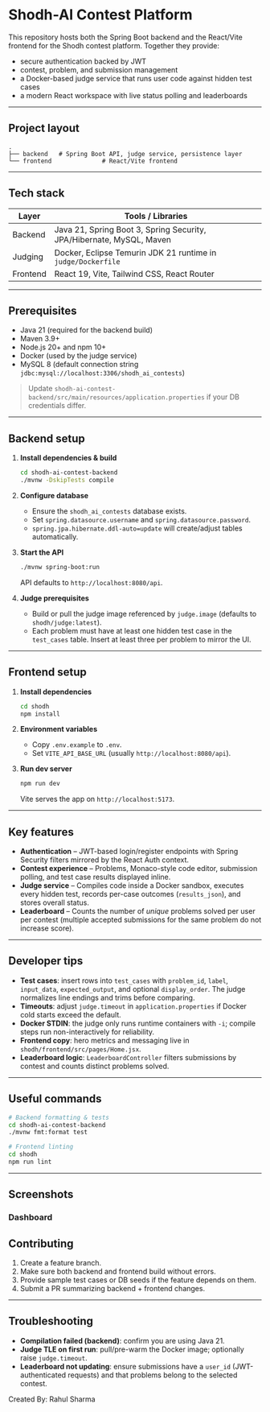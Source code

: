 # Shodh-AI Contest Platform 

This repository hosts both the Spring Boot backend and the React/Vite frontend for the Shodh contest platform.  Together they provide:

- secure authentication backed by JWT
- contest, problem, and submission management
- a Docker-based judge service that runs user code against hidden test cases
- a modern React workspace with live status polling and leaderboards

---

## Project layout

```
.
├── backend   # Spring Boot API, judge service, persistence layer
└── frontend              # React/Vite frontend
```

---

## Tech stack

| Layer      | Tools / Libraries |
|------------|-------------------|
| Backend    | Java 21, Spring Boot 3, Spring Security, JPA/Hibernate, MySQL, Maven |
| Judging    | Docker, Eclipse Temurin JDK 21 runtime in `judge/Dockerfile` |
| Frontend   | React 19, Vite, Tailwind CSS, React Router |

---

## Prerequisites

- Java 21 (required for the backend build)
- Maven 3.9+
- Node.js 20+ and npm 10+
- Docker (used by the judge service)
- MySQL 8 (default connection string `jdbc:mysql://localhost:3306/shodh_ai_contests`)

> Update `shodh-ai-contest-backend/src/main/resources/application.properties` if your DB credentials differ.

---

## Backend setup

1. **Install dependencies & build**
   ```bash
   cd shodh-ai-contest-backend
   ./mvnw -DskipTests compile
   ```

2. **Configure database**
   - Ensure the `shodh_ai_contests` database exists.
   - Set `spring.datasource.username` and `spring.datasource.password`.
   - `spring.jpa.hibernate.ddl-auto=update` will create/adjust tables automatically.

3. **Start the API**
   ```bash
   ./mvnw spring-boot:run
   ```
   API defaults to `http://localhost:8080/api`.

4. **Judge prerequisites**
   - Build or pull the judge image referenced by `judge.image` (defaults to `shodh/judge:latest`).
   - Each problem must have at least one hidden test case in the `test_cases` table. Insert at least three per problem to mirror the UI.

---

## Frontend setup

1. **Install dependencies**
   ```bash
   cd shodh
   npm install
   ```

2. **Environment variables**
   - Copy `.env.example` to `.env`.
   - Set `VITE_API_BASE_URL` (usually `http://localhost:8080/api`).

3. **Run dev server**
   ```bash
   npm run dev
   ```
   Vite serves the app on `http://localhost:5173`.

---

## Key features

- **Authentication** – JWT-based login/register endpoints with Spring Security filters mirrored by the React Auth context.
- **Contest experience** – Problems, Monaco-style code editor, submission polling, and test case results displayed inline.
- **Judge service** – Compiles code inside a Docker sandbox, executes every hidden test, records per-case outcomes (`results_json`), and stores overall status.
- **Leaderboard** – Counts the number of *unique* problems solved per user per contest (multiple accepted submissions for the same problem do not increase score).

---

## Developer tips

- **Test cases**: insert rows into `test_cases` with `problem_id`, `label`, `input_data`, `expected_output`, and optional `display_order`. The judge normalizes line endings and trims before comparing.
- **Timeouts**: adjust `judge.timeout` in `application.properties` if Docker cold starts exceed the default.
- **Docker STDIN**: the judge only runs runtime containers with `-i`; compile steps run non-interactively for reliability.
- **Frontend copy**: hero metrics and messaging live in `shodh/frontend/src/pages/Home.jsx`.
- **Leaderboard logic**: `LeaderboardController` filters submissions by contest and counts distinct problems solved.

---

## Useful commands

```bash
# Backend formatting & tests
cd shodh-ai-contest-backend
./mvnw fmt:format test

# Frontend linting
cd shodh
npm run lint
```

---

## Screenshots 
### Dashboard


## Contributing

1. Create a feature branch.
2. Make sure both backend and frontend build without errors.
3. Provide sample test cases or DB seeds if the feature depends on them.
4. Submit a PR summarizing backend + frontend changes.

---

## Troubleshooting

- **Compilation failed (backend)**: confirm you are using Java 21.
- **Judge TLE on first run**: pull/pre-warm the Docker image; optionally raise `judge.timeout`.
- **Leaderboard not updating**: ensure submissions have a `user_id` (JWT-authenticated requests) and that problems belong to the selected contest.

Created By: Rahul Sharma
